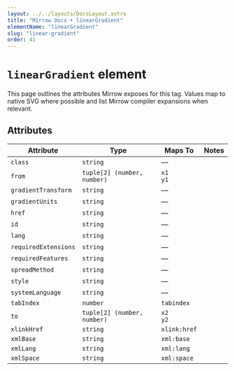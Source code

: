 ```yaml
---
layout: ../../layouts/DocsLayout.astro
title: "Mirrow Docs • linearGradient"
elementName: "linearGradient"
slug: "linear-gradient"
order: 41
---
```


# `linearGradient` element

This page outlines the attributes Mirrow exposes for this tag.
Values map to native SVG where possible and list Mirrow compiler expansions when relevant.

## Attributes

| Attribute | Type | Maps To | Notes |
| --- | --- | --- | --- |
| `class` | `string` | &mdash; |  |
| `from` | `tuple[2] (number, number)` | `x1`<br />`y1` |  |
| `gradientTransform` | `string` | &mdash; |  |
| `gradientUnits` | `string` | &mdash; |  |
| `href` | `string` | &mdash; |  |
| `id` | `string` | &mdash; |  |
| `lang` | `string` | &mdash; |  |
| `requiredExtensions` | `string` | &mdash; |  |
| `requiredFeatures` | `string` | &mdash; |  |
| `spreadMethod` | `string` | &mdash; |  |
| `style` | `string` | &mdash; |  |
| `systemLanguage` | `string` | &mdash; |  |
| `tabIndex` | `number` | `tabindex` |  |
| `to` | `tuple[2] (number, number)` | `x2`<br />`y2` |  |
| `xlinkHref` | `string` | `xlink:href` |  |
| `xmlBase` | `string` | `xml:base` |  |
| `xmlLang` | `string` | `xml:lang` |  |
| `xmlSpace` | `string` | `xml:space` |  |

